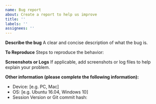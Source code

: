 ```yaml
---
name: Bug report
about: Create a report to help us improve
title: ''
labels: ''
assignees: ''
---
```


**Describe the bug**
A clear and concise description of what the bug is.

**To Reproduce**
Steps to reproduce the behavior:

**Screenshots or Logs**
If applicable, add screenshots or log files to help explain your problem.

**Other information (please complete the following information):**

* Device: [e.g. PC, Mac]
* OS: [e.g. Ubuntu 16.04, Windows 10]
* Session Version or Git commit hash:
